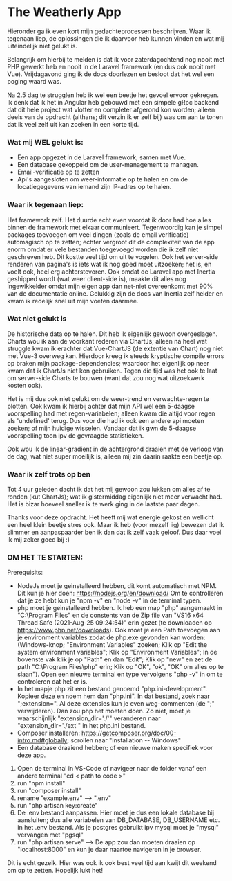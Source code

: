 # The Weatherly App

Hieronder ga ik even kort mijn gedachteprocessen beschrijven. Waar ik tegenaan liep, de oplossingen die ik daarvoor heb kunnen vinden en wat mij uiteindelijk niet gelukt is.

Belangrijk om hierbij te melden is dat ik voor zaterdagochtend nog nooit met PHP gewerkt heb en nooit in de Laravel framework (en dus ook nooit met Vue). Vrijdagavond ging ik de docs doorlezen en besloot dat het wel een poging waard was.

Na 2.5 dag te strugglen heb ik wel een beetje het gevoel ervoor gekregen. Ik denk dat ik het in Angular heb gebouwd met een simpele gRpc backend dat dit hele project wat vlotter en completer afgerond kon worden; alleen deels van de opdracht (althans; dit verzin ik er zelf bij) was om aan te tonen dat ik veel zelf uit kan zoeken in een korte tijd.

### Wat mij WEL gelukt is:

-   Een app opgezet in de Laravel framework, samen met Vue.
-   Een database gekoppeld om de user-management te managen.
-   Email-verificatie op te zetten
-   Api's aangesloten om weer-informatie op te halen en om de locatiegegevens van iemand zijn IP-adres op te halen.

### Waar ik tegenaan liep:

Het framework zelf. Het duurde echt even voordat ik door had hoe alles binnen de framework met elkaar communieert. Tegenwoordig kan je simpel packages toevoegen om veel dingen (zoals de email verificatie) automagisch op te zetten; echter vergroot dit de complexiteit van de app enorm omdat er vele bestanden toegevoegd worden die ik zelf niet geschreven heb. Dit kostte veel tijd om uit te vogelen. Ook het server-side renderen van pagina's is iets wat ik nog goed moet uitzoeken; het is, en voelt ook, heel erg achterstevoren. Ook omdat de Laravel app met Inertia geshipped wordt (wat weer client-side is), maakte dit alles nog ingewikkelder omdat mijn eigen app dan net-niet overeenkomt met 90% van de documentatie online. Gelukkig zijn de docs van Inertia zelf helder en kwam ik redelijk snel uit mijn voeten daarmee.

### Wat niet gelukt is

De historische data op te halen. Dit heb ik eigenlijk gewoon overgeslagen. Charts wou ik aan de voorkant rederen via ChartJs; alleen na heel wat struggle kwam ik erachter dat Vue-ChartJS (de extentie van Chart) nog niet met Vue-3 overweg kan. Hierdoor kreeg ik steeds kryptische compile errors op braken mijn package-dependencies; waardoor het eigenlijk op neer kwam dat ik ChartJs niet kon gebruiken. Tegen die tijd was het ook te laat om server-side Charts te bouwen (want dat zou nog wat uitzoekwerk kosten ook).

Het is mij dus ook niet gelukt om de weer-trend en verwachte-regen te plotten. Ook kwam ik hierbij achter dat mijn API wel een 5-daagse voorspelling had met regen-variabelen; alleen kwam die altijd voor regen als 'undefined' terug. Dus voor die had ik ook een andere api moeten zoeken; of mijn huidige wisselen. Vandaar dat ik gwn de 5-daagse voorspelling toon ipv de gevraagde statistieken.

Ook wou ik de linear-gradient in de achtergrond draaien met de verloop van de dag; wat niet super moeilijk is, alleen mij zin daarin raakte een beetje op.

### Waar ik zelf trots op ben

Tot 4 uur geleden dacht ik dat het mij gewoon zou lukken om alles af te ronden (kut ChartJs); wat ik gistermiddag eigenlijk niet meer verwacht had. Het is bizar hoeveel sneller ik te werk ging in de laatste paar dagen.

Thanks voor deze opdracht. Het heeft mij wat energie gekost en wellicht een heel klein beetje stres ook. Maar ik heb (voor mezelf iig) bewezen dat ik slimmer en aanpaspaarder ben ik dan dat ik zelf vaak geloof. Dus daar voel ik mij zeker goed bij :)

### OM HET TE STARTEN:

Prerequisits:

-   NodeJs moet je geinstalleerd hebben, dit komt automatisch met NPM. Dit kun je hier doen: https://nodejs.org/en/download/ Om te controlleren dat je ze hebt kun je "npm -v" en "node -v" in de terminal typen.
-   php moet je geinstalleerd hebben. Ik heb een map "php" aangemaakt in "C:\Program Files\" en de constents van de Zip file van "VS16 x64 Thread Safe (2021-Aug-25 09:24:54)" erin gezet (te downloaden op https://www.php.net/downloads). Ook moet je een Path toevoegen aan je environment variables zodat de php.exe gevonden kan worden: (Windows-knop; "Environment Variables" zoeken; Klik op "Edit the system environment variables"; Klik op "Environment Variables"; In de bovenste vak klik je op "Path" en dan "Edit"; Klik op "new" en zet de path "C:\Program Files\php" erin; Klik op "OK", "ok", "OK" om alles op te slaan"). Open een nieuwe terminal en type vervolgens "php -v" in om te controleren dat het er is.
-   In het mapje php zit een bestand genoemd "php.ini-development". Kopieer deze en noem hem dan "php.ini". In dat bestand, zoek naar ";extension=". Al deze extensies kun je even weg-commenten (de ";" verwijderen). Dan zou php het moeten doen. Zo niet, moet je waarschijnlijk "extension_dir='./'" veranderen naar "extension_dir='./ext'" in het php.ini bestand.
-   Composer installeren: https://getcomposer.org/doc/00-intro.md#globally; scrollen naar "Installation -- Windows"
-   Een database draaiend hebben; of een nieuwe maken specifiek voor deze app.

1. Open de terminal in VS-Code of navigeer naar de folder vanaf een andere terminal "cd < path to code >"
2. run "npm install"
3. run "composer install"
4. rename "example.env" --> ".env"
5. run "php artisan key:create"
6. De .env bestand aanpassen. Hier moet je dus een lokale database bij aansluiten; dus alle variabelen van DB_DATABASE, DB_USERNAME etc. in het .env bestand. Als je postgres gebruikt ipv mysql moet je "mysql" vervangen met "pgsql"
7. run "php artisan serve" --> De app zou dan moeten draaien op "localhost:8000" en kun je daar naartoe navigeren in je browser.

Dit is echt gezeik. Hier was ook ik ook best veel tijd aan kwijt dit weekend om op te zetten. Hopelijk lukt het!
